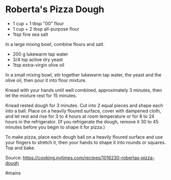 # Roberta's Pizza Dough

- 1 cup + 1 tbsp "00" flour
- 1 cup + 2 tbsp all-purpose flour
- 1tsp fine sea salt

In a large mixing bowl, combine flours and salt.

- 200 g lukewarm tap water
- 3/4 tsp active dry yeast
- 1tsp extra-virgin olive oil

In a small mixing bowl, stir together lukewarm tap water, the yeast and the olive oil, then pour it into flour mixture.

Knead with your hands until well combined, approximately 3 minutes, then let the mixture rest for 15 minutes.

Knead rested dough for 3 minutes. Cut into 2 equal pieces and shape each into a ball. Place on a heavily floured surface, cover with dampened cloth, and let rest and rise for 3 to 4 hours at room temperature or for 8 to 24 hours in the refrigerator. (If you refrigerate the dough, remove it 30 to 45 minutes before you begin to shape it for pizza.)

To make pizza, place each dough ball on a heavily floured surface and use your fingers to stretch it, then your hands to shape it into rounds or squares. Top and bake.

Source: https://cooking.nytimes.com/recipes/1016230-robertas-pizza-dough

#mains
